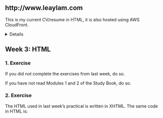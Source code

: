 <h2>http://www.leaylam.com</h2>
<p>This is my current CV/resume in HTML, it is also hosted using AWS CloudFront.</p>

<details> 
<h2><summary>Week 4: CSS Intro</summary></h2>
	<h3>Exercise 1</h3>
		<p>
		If you did not complete the exercises from last week, do so.
		If you have not read Chapters 1 to 3 of the Study Book, do so.
		</p>
	<h3>Exercise 2</h3>
		<p>
		Add style to the HTML file created from the text file Poets.txt. Add the style using the style element in the HTML document header.
		Experiment with the different forms of white-space, font-style, font-size, &c. for different sections of the document. 
		</p>
	<h3>Exercise 3</h3>
		<p>
		Add style to the structured file created from the text file Heracles.txt. Add the style using a separate style file and use the link element to tie th style file to the HTML document.
		Experiment with the different forms of font-style, font-size, text-align, color &c. for different sections of the document.
		</p>
	<h3>Exercise 4</h3>
		<p>
		Add style to the structured file created from the text file TheLongShips.txt
		Experiment with changing the style of the footnotes, study the footnotes used in the StudyBook. How is the selected footnote highlighted?
		</p>
</details>
    
<h2>Week 3: HTML</h2>
     
<h3>1. Exercise</h3>
       <p>If you did not complete the exercises from last week, do so.</p>
           <p>If you have not read Modules 1 and 2 of the Study Book,
	   do so.</p>
	   
<h3>2. Exercise</h3>
       <p>The HTML used in last week’s practical is written in XHTML.
       The same code in HTML is:</p>
